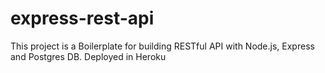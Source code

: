 # express-rest-api
This project is a Boilerplate for building RESTful API with Node.js, Express and Postgres DB. Deployed in Heroku
